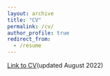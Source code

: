 ```yaml
---
layout: archive
title: "CV"
permalink: /cv/
author_profile: true
redirect_from:
  - /resume
---
```


[Link to CV](https://linfanf.github.io/files/LinFan_CV_August2022.pdf)(updated August 2022)
